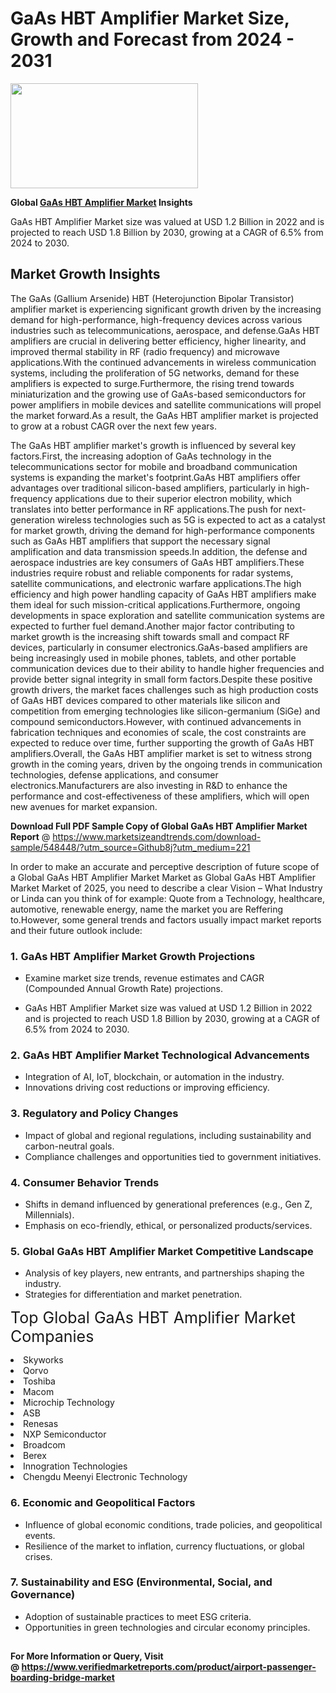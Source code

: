 <H1>GaAs HBT Amplifier Market Size, Growth and Forecast from 2024 - 2031</H1><img class="aligncenter size-medium wp-image-584254" src="https://thirdeyenews.in/wp-content/uploads/2024/09/Global-Market-Research-300x168.jpeg" alt="" width="300" height="168" /><p><strong>Global&nbsp;<a href="https://www.marketsizeandtrends.com/download-sample/548448/?utm_source=Github8j?utm_medium=221">GaAs HBT Amplifier Market</a> Insights</strong></p><p>GaAs HBT Amplifier Market size was valued at USD 1.2 Billion in 2022 and is projected to reach USD 1.8 Billion by 2030, growing at a CAGR of 6.5% from 2024 to 2030.</p><p><h2>Market Growth Insights</h2> <p>The GaAs (Gallium Arsenide) HBT (Heterojunction Bipolar Transistor) amplifier market is experiencing significant growth driven by the increasing demand for high-performance, high-frequency devices across various industries such as telecommunications, aerospace, and defense.GaAs HBT amplifiers are crucial in delivering better efficiency, higher linearity, and improved thermal stability in RF (radio frequency) and microwave applications.With the continued advancements in wireless communication systems, including the proliferation of 5G networks, demand for these amplifiers is expected to surge.Furthermore, the rising trend towards miniaturization and the growing use of GaAs-based semiconductors for power amplifiers in mobile devices and satellite communications will propel the market forward.As a result, the GaAs HBT amplifier market is projected to grow at a robust CAGR over the next few years.</p> <p>The GaAs HBT amplifier market's growth is influenced by several key factors.First, the increasing adoption of GaAs technology in the telecommunications sector for mobile and broadband communication systems is expanding the market's footprint.GaAs HBT amplifiers offer advantages over traditional silicon-based amplifiers, particularly in high-frequency applications due to their superior electron mobility, which translates into better performance in RF applications.The push for next-generation wireless technologies such as 5G is expected to act as a catalyst for market growth, driving the demand for high-performance components such as GaAs HBT amplifiers that support the necessary signal amplification and data transmission speeds.In addition, the defense and aerospace industries are key consumers of GaAs HBT amplifiers.These industries require robust and reliable components for radar systems, satellite communications, and electronic warfare applications.The high efficiency and high power handling capacity of GaAs HBT amplifiers make them ideal for such mission-critical applications.Furthermore, ongoing developments in space exploration and satellite communication systems are expected to further fuel demand.Another major factor contributing to market growth is the increasing shift towards small and compact RF devices, particularly in consumer electronics.GaAs-based amplifiers are being increasingly used in mobile phones, tablets, and other portable communication devices due to their ability to handle higher frequencies and provide better signal integrity in small form factors.Despite these positive growth drivers, the market faces challenges such as high production costs of GaAs HBT devices compared to other materials like silicon and competition from emerging technologies like silicon-germanium (SiGe) and compound semiconductors.However, with continued advancements in fabrication techniques and economies of scale, the cost constraints are expected to reduce over time, further supporting the growth of GaAs HBT amplifiers.Overall, the GaAs HBT amplifier market is set to witness strong growth in the coming years, driven by the ongoing trends in communication technologies, defense applications, and consumer electronics.Manufacturers are also investing in R&D to enhance the performance and cost-effectiveness of these amplifiers, which will open new avenues for market expansion.</p> <p><span class=""><strong>Download Full PDF Sample Copy of Global GaAs HBT Amplifier Market Report</strong> @ <a href="https://www.marketsizeandtrends.com/download-sample/548448/?utm_source=Github8j?utm_medium=221" target="_blank">https://www.marketsizeandtrends.com/download-sample/548448/?utm_source=Github8j?utm_medium=221</a></span></p><p>In order to make an accurate and perceptive description of future scope of a Global&nbsp;GaAs HBT Amplifier Market Market as Global&nbsp;GaAs HBT Amplifier Market Market of 2025, you need to describe a clear Vision &ndash; What Industry or Linda can you think of for example: Quote from a Technology, healthcare, automotive, renewable energy, name the market you are Reffering to.However, some general trends and factors usually impact market reports and their future outlook include:</p><h3>1.&nbsp;<strong>GaAs HBT Amplifier Market Growth Projections</strong></h3><ul><li>Examine market size trends, revenue estimates and CAGR (Compounded Annual Growth Rate) projections.</li><li><p>GaAs HBT Amplifier Market size was valued at USD 1.2 Billion in 2022 and is projected to reach USD 1.8 Billion by 2030, growing at a CAGR of 6.5% from 2024 to 2030.</p></li></ul><h3>2.&nbsp;<strong>GaAs HBT Amplifier Market Technological Advancements</strong></h3><ul><li>Integration of AI, IoT, blockchain, or automation in the industry.</li><li>Innovations driving cost reductions or improving efficiency.</li></ul><h3>3.&nbsp;<strong>Regulatory and Policy Changes</strong></h3><ul><li>Impact of global and regional regulations, including sustainability and carbon-neutral goals.</li><li>Compliance challenges and opportunities tied to government initiatives.</li></ul><h3>4.&nbsp;<strong>Consumer Behavior Trends</strong></h3><ul><li>Shifts in demand influenced by generational preferences (e.g., Gen Z, Millennials).</li><li>Emphasis on eco-friendly, ethical, or personalized products/services.</li></ul><h3>5.&nbsp;<strong>Global GaAs HBT Amplifier Market Competitive Landscape</strong></h3><ul><li>Analysis of key players, new entrants, and partnerships shaping the industry.</li><li>Strategies for differentiation and market penetration.</li></ul><p data-pm-slice="1 1 []"><span style="color: inherit; font-family: inherit; font-size: 25px;">Top Global GaAs HBT Amplifier Market Companies</span></p><div class="" data-test-id=""><p><li>Skyworks</li><li> Qorvo</li><li> Toshiba</li><li> Macom</li><li> Microchip Technology</li><li> ASB</li><li> Renesas</li><li> NXP Semiconductor</li><li> Broadcom</li><li> Berex</li><li> Innogration Technologies</li><li> Chengdu Meenyi Electronic Technology</li></p></div><h3>6.&nbsp;<strong>Economic and Geopolitical Factors</strong></h3><ul><li>Influence of global economic conditions, trade policies, and geopolitical events.</li><li>Resilience of the market to inflation, currency fluctuations, or global crises.</li></ul><h3>7.&nbsp;<strong>Sustainability and ESG (Environmental, Social, and Governance)</strong></h3><ul><li>Adoption of sustainable practices to meet ESG criteria.</li><li>Opportunities in green technologies and circular economy principles.</li></ul><h2><strong style="font-size: 14px;">For More Information or Query, Visit @&nbsp;</strong><a style="background-color: #ffffff; font-size: 14px;" href="https://www.marketsizeandtrends.com/report/gaas-hbt-amplifier-market/" target="_blank">https://www.verifiedmarketreports.com/product/airport-passenger-boarding-bridge-market</a></h2>